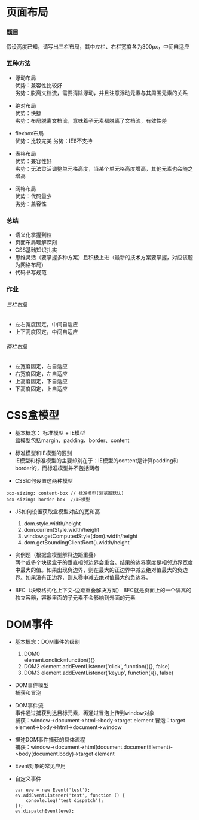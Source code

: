 # 页面布局

### 题目
假设高度已知，请写出三栏布局，其中左栏、右栏宽度各为300px，中间自适应

### 五种方法

- 浮动布局  
    优势：兼容性比较好  
    劣势：脱离文档流，需要清除浮动，并且注意浮动元素与其周围元素的关系

- 绝对布局  
    优势：快捷  
    劣势：布局脱离文档流，意味着子元素都脱离了文档流，有效性差

- flexbox布局  
    优势：比较完美
    劣势：IE8不支持

- 表格布局  
    优势：兼容性好  
    劣势：无法灵活调整单元格高度，当某个单元格高度增高，其他元素也会随之增高

- 网格布局  
    优势：代码量少  
    劣势：兼容性

### 总结

- 语义化掌握到位
- 页面布局理解深刻
- CSS基础知识扎实
- 思维灵活（要掌握多种方案）且积极上进（最新的技术方案要掌握，对应该题为网格布局）
- 代码书写规范

### 作业

###### 三栏布局

- 左右宽度固定，中间自适应
- 上下高度固定，中间自适应

###### 两栏布局

- 左宽度固定，右自适应
- 右宽度固定，左自适应
- 上高度固定，下自适应
- 下高度固定，上自适应

# CSS盒模型

- 基本概念： 标准模型 + IE模型  
    盒模型包括margin、padding、border、content

- 标准模型和IE模型的区别  
    IE模型和标准模型的主要却别在于：IE模型的content是计算padding和border的，而标准模型并不包括两者

- CSS如何设置这两种模型
```less
box-sizing: content-box // 标准模型(浏览器默认)
box-sizing: border-box  //IE模型
```
    
- JS如何设置获取盒模型对应的宽和高  
    1. dom.style.width/height
    2. dom.currentStyle.width/height
    3. window.getComputedStyle(dom).width/height
    4. dom.getBoundingClientRect().width/height

- 实例题（根据盒模型解释边距重叠）  
    两个或多个块级盒子的垂直相邻边界会重合。结果的边界宽度是相邻边界宽度中最大的值。如果出现负边界，则在最大的正边界中减去绝对值最大的负边界。如果没有正边界，则从零中减去绝对值最大的负边界。

- BFC（块级格式化上下文-边距重叠解决方案）
    BFC就是页面上的一个隔离的独立容器，容器里面的子元素不会影响到外面的元素

# DOM事件

- 基本概念：DOM事件的级别  
    1. DOM0  
        element.onclick=function(){}
    2. DOM2
        element.addEventListener('click', function(){}, false)
    3. DOM3
        element.addEventListener('keyup', function(){}, false)

- DOM事件模型  
    捕获和冒泡

- DOM事件流  
    事件通过捕获到达目标元素，再通过冒泡上传到window对象  
    捕获：window->document->html->body->target element
    冒泡：target element->body->html->document->window

- 描述DOM事件捕获的具体流程  
    捕获：window->document->html(document.documentElement)->body(document.body)->target element
    
- Event对象的常见应用
- 自定义事件   
    ```
    var eve = new Event('test');
    ev.addEventListener('test', function () {
        console.log('test dispatch');
    });
    ev.dispatchEvent(eve);
    ```
